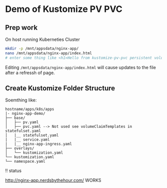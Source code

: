 # Demo of Kustomize PV PVC

## Prep work

On host running Kuberneties Cluster

``` bash
mkdir -p /mnt/appsdata/nginx-app/
nano /mnt/appsdata/nginx-app/index.html
# enter some thing like <h1>Hello from kustomize-pv-pvc persistent volume</h1>
```

Editing ```/mnt/appsdata/nginx-app/index.html``` will cause updates to the file after a refressh of page.


## Create Kustomize Folder Structure

Soemthing like:

```
hostname/apps/k8s/apps
|- nginx-app-demo/
├── base/
│   ├── pv.yaml
│   ├── pvc.yaml --> Not used see volumeClaimTemplates in statefulset.yaml
│   |__ statefulset.yaml
|   |__ service.yaml
|   |__ nginx-app-ingress.yaml
├── overlays/
│   └── kustomization.yaml
└── kustomization.yaml
└── namespace.yaml
```


!! status 

<http://nginx-app.nerdsbythehour.com/> WORKS